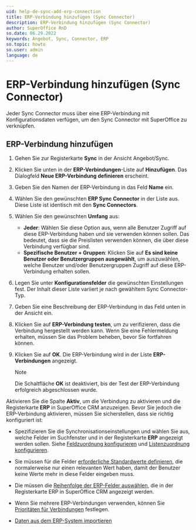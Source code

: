 ```yaml
---
uid: help-de-sync-add-erp-connection
title: ERP-Verbindung hinzufügen (Sync Connector)
description: ERP-Verbindung hinzufügen (Sync Connector)
author: SuperOffice RnD
so.date: 06.29.2022
keywords: Angebot, Sync, Connector, ERP
so.topic: howto
so.user: admin
language: de
---
```


# ERP-Verbindung hinzufügen (Sync Connector)

Jeder Sync Connector muss über eine ERP-Verbindung mit Konfigurationsdaten verfügen, um den Sync Connector mit SuperOffice zu verknüpfen.

## ERP-Verbindung hinzufügen

1. Gehen Sie zur Registerkarte **Sync** in der Ansicht Angebot/Sync.

1. Klicken Sie unten in der **ERP-Verbindungen**-Liste auf **Hinzufügen**. Das Dialogfeld **Neue ERP-Verbindung definieren** erscheint.

1. Geben Sie den Namen der ERP-Verbindung in das Feld **Name** ein.

1. Wählen Sie den gewünschten **ERP Sync Connector** in der Liste aus. Diese Liste ist identisch mit den **Sync Connectors**.

1. Wählen Sie den gewünschten **Umfang** aus:

    * **Jeder**: Wählen Sie diese Option aus, wenn alle Benutzer Zugriff auf diese ERP-Verbindung haben und sie verwenden können sollen. Das bedeutet, dass sie die Preislisten verwenden können, die über diese Verbindung verfügbar sind.
    * **Spezifische Benutzer + Gruppen**: Klicken Sie auf **Es sind keine Benutzer oder Benutzergruppen ausgewählt**, um auszuwählen, welche Benutzer und/oder Benutzergruppen Zugriff auf diese ERP-Verbindung erhalten sollen.

1. Legen Sie unter **Konfigurationsfelder** die gewünschten Einstellungen fest. Der Inhalt dieser Liste variiert je nach gewähltem Sync Connector-Typ.

1. Geben Sie eine Beschreibung der ERP-Verbindung in das Feld unten in der Ansicht ein.

1. Klicken Sie auf **ERP-Verbindung testen**, um zu verifizieren, dass die Verbindung hergestellt werden kann. Wenn Sie eine Fehlermeldung erhalten, müssen Sie das Problem beheben, bevor Sie fortfahren können.

1. Klicken Sie auf **OK**. Die ERP-Verbindung wird in der Liste **ERP-Verbindungen** angezeigt.

    > [!NOTE]
    > Die Schaltfläche **OK** ist deaktiviert, bis der Test der ERP-Verbindung erfolgreich abgeschlossen wurde.

Aktivieren Sie die Spalte **Aktiv**, um die Verbindung zu aktivieren und die Registerkarte **ERP** in SuperOffice CRM anzuzeigen. Bevor Sie jedoch die ERP-Verbindung aktivieren, müssen Sie sicherstellen, dass sie richtig konfiguriert ist:

* Spezifizieren Sie die Synchronisationseinstellungen und wählen Sie aus, welche Felder im Suchfenster und in der Registerkarte **ERP** angezeigt werden sollen. Siehe [Feldzuordnung konfigurieren][1] und [Listenzuordnung konfigurieren][2].

* Sie müssen für die Felder [erforderliche Standardwerte definieren][3], die normalerweise nur einen relevanten Wert haben, damit der Benutzer keine Werte mehr in diese Felder eingeben muss.

* Die müssen die [Reihenfolge der ERP-Felder auswählen][4], die in der Registerkarte ERP in SuperOffice CRM angezeigt werden.

* Wenn Sie mehrere ERP-Verbindungen verwenden, können Sie [Prioritäten für Verbindungen][5] festlegen.

* [Daten aus dem ERP-System importieren][6]

<!-- Referenced links -->
[1]: sync-configure-field-allocation.md
[2]: sync-configure-list-mapping.md
[3]: sync-configure-default-values.md
[4]: sync-rank-fields-shown-in-erp-tab.md
[5]: sync-set-sync-priority.md
[6]: ../../../../admin/import/learn/import-from-erp.md

<!-- Referenced images -->
